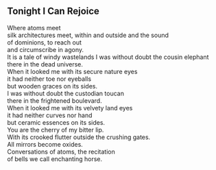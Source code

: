 Tonight I Can Rejoice
---------------------
Where atoms meet  
silk architectures meet, within and outside and the sound  
of dominions, to reach out  
and circumscribe in agony.  
It is a tale of windy wastelands I was without doubt the cousin elephant  
there in the dead universe.  
When it looked me with its secure nature eyes  
it had neither toe nor eyeballs  
but wooden graces on its sides.  
I was without doubt the custodian toucan  
there in the frightened boulevard.  
When it looked me with its velvety land eyes  
it had neither curves nor hand  
but ceramic essences on its sides.  
You are the cherry of my bitter lip.  
With its crooked flutter outside the crushing gates.  
All mirrors become oxides.  
Conversations of atoms, the recitation  
of bells we call enchanting horse.  
